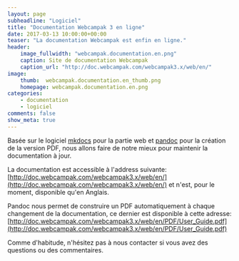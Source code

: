 ```yaml
---
layout: page
subheadline: "Logiciel"
title: "Documentation Webcampak 3 en ligne"
date: 2017-03-13 10:00:00+00:00
teaser: "La documentation Webcampak est enfin en ligne."
header:
    image_fullwidth: "webcampak.documentation.en.png"
    caption: Site de documentation Webcampak
    caption_url: "http://doc.webcampak.com/webcampak3.x/web/en/"
image:
    thumb:  webcampak.documentation.en_thumb.png
    homepage: webcampak.documentation.en.png
categories:
    - documentation
    - logiciel
comments: false
show_meta: true
---
```


Basée sur le logiciel [mkdocs](http://www.mkdocs.org/) pour la partie web et [pandoc](http://pandoc.org/) pour la création de la version PDF, nous allons faire de notre mieux pour maintenir la documentation à jour.

La documentation est accessible à l'address suivante: [http://doc.webcampak.com/webcampak3.x/web/en/](http://doc.webcampak.com/webcampak3.x/web/en/) et n'est, pour le moment, disponible qu'en Anglais.

Pandoc nous permet de construire un PDF automatiquement à chaque changement de la documentation, ce dernier est disponible à cette adresse: [http://doc.webcampak.com/webcampak3.x/web/en/PDF/User_Guide.pdf](http://doc.webcampak.com/webcampak3.x/web/en/PDF/User_Guide.pdf)

Comme d'habitude, n'hésitez pas à nous contacter si vous avez des questions ou des commentaires.
